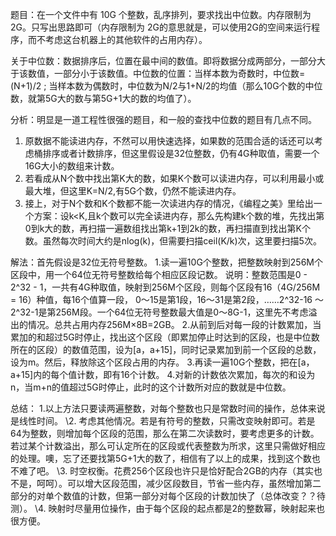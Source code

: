 题目：在一个文件中有 10G 个整数，乱序排列，要求找出中位数。内存限制为 2G。只写出思路即可（内存限制为 2G的意思就是，可以使用2G的空间来运行程序，而不考虑这台机器上的其他软件的占用内存）。

关于中位数：数据排序后，位置在最中间的数值。即将数据分成两部分，一部分大于该数值，一部分小于该数值。中位数的位置：当样本数为奇数时，中位数=(N+1)/2 ; 当样本数为偶数时，中位数为N/2与1+N/2的均值（那么10G个数的中位数，就第5G大的数与第5G+1大的数的均值了）。

分析：明显是一道工程性很强的题目，和一般的查找中位数的题目有几点不同。

1. 原数据不能读进内存，不然可以用快速选择，如果数的范围合适的话还可以考虑桶排序或者计数排序，但这里假设是32位整数，仍有4G种取值，需要一个16G大小的数组来计数。
2. 若看成从N个数中找出第K大的数，如果K个数可以读进内存，可以利用最小或最大堆，但这里K=N/2,有5G个数，仍然不能读进内存。
3. 接上，对于N个数和K个数都不能一次读进内存的情况，《编程之美》里给出一个方案：设k<K,且k个数可以完全读进内存，那么先构建k个数的堆，先找出第0到k大的数，再扫描一遍数组找出第k+1到2k的数，再扫描直到找出第K个数。虽然每次时间大约是nlog(k)，但需要扫描ceil(K/k)次，这里要扫描5次。

解法：首先假设是32位无符号整数。
1.读一遍10G个整数，把整数映射到256M个区段中，用一个64位无符号整数给每个相应区段记数。
说明：整数范围是0 - 2^32 - 1，一共有4G种取值，映射到256M个区段，则每个区段有16（4G/256M = 16）种值，每16个值算一段， 0～15是第1段，16～31是第2段，……2^32-16 ～2^32-1是第256M段。一个64位无符号整数最大值是0～8G-1，这里先不考虑溢出的情况。总共占用内存256M×8B=2GB。
2.从前到后对每一段的计数累加，当累加的和超过5G时停止，找出这个区段（即累加停止时达到的区段，也是中位数所在的区段）的数值范围，设为[a，a+15]，同时记录累加到前一个区段的总数，设为m。然后，释放除这个区段占用的内存。
3.再读一遍10G个整数，把在[a，a+15]内的每个值计数，即有16个计数。
4.对新的计数依次累加，每次的和设为n，当m+n的值超过5G时停止，此时的这个计数所对应的数就是中位数。

总结：
1.以上方法只要读两遍整数，对每个整数也只是常数时间的操作，总体来说是线性时间。
\2. 考虑其他情况。若是有符号的整数，只需改变映射即可。若是64为整数，则增加每个区段的范围，那么在第二次读数时，要考虑更多的计数。若过某个计数溢出，那么可认定所在的区段或代表整数为所求，这里只需做好相应的处理。噢，忘了还要找第5G+1大的数了，相信有了以上的成果，找到这个数也不难了吧。
\3. 时空权衡。花费256个区段也许只是恰好配合2GB的内存（其实也不是，呵呵）。可以增大区段范围，减少区段数目，节省一些内存，虽然增加第二部分的对单个数值的计数，但第一部分对每个区段的计数加快了（总体改变？？待测）。
\4. 映射时尽量用位操作，由于每个区段的起点都是2的整数幂，映射起来也很方便。